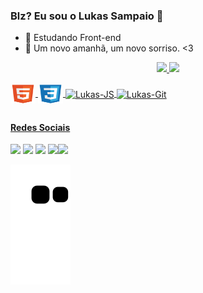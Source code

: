 ### Blz? Eu sou o Lukas Sampaio 👋

- 🌱 Estudando Front-end
- 🌻 Um novo amanhã, um novo sorriso. <3

<div align="center">
  <a href="https://github.com/lukassampaio">
  <img width="48%" src="https://github-readme-stats.vercel.app/api?username=lukassampaio&show_icons=true&theme=dark&include_all_commits=true&count_private=true"/>
  <img width="48%" src="https://github-readme-stats.vercel.app/api/top-langs/?username=lukassampaio&layout=compact&langs_count=7&theme=dark"/>
</div>

<div style="display: inline_block"><br>
  <img align="center" alt="Lukas-HTML" height="30" width="40" src="https://raw.githubusercontent.com/devicons/devicon/master/icons/html5/html5-original.svg">
  <img align="center" alt="Lukas-CSS" height="30" width="40" src="https://raw.githubusercontent.com/devicons/devicon/master/icons/css3/css3-original.svg">
  <img align="center" alt="Lukas-JS" height="30" width="40" src="https://cdn.jsdelivr.net/gh/devicons/devicon/icons/javascript/javascript-plain.svg" />
  <img align="center" alt="Lukas-Git" height="30" width="40" src="https://cdn.jsdelivr.net/gh/devicons/devicon/icons/git/git-original.svg" />
</div>

  ##

#### Redes Sociais
<div>
  <a href="https://www.instagram.com/lukass_sampaio" target="_blank"><img src="https://img.shields.io/badge/-Instagram-%23E4405F?style=for-the-badge&logo=instagram&logoColor=white" target="_blank"></a>
  <a href="lukassampaiorodrigues@gmail.com" target"_blank"><img src="https://img.shields.io/badge/Gmail-D14836?style=for-the-badge&logo=gmail&logoColor=white" target="_blank"></a>
  <a href="https://https://www.linkedin.com/in/lukas-sampaio-87b80818a" target="_blank"><img src="https://img.shields.io/badge/-LinkedIn-%230077B5?style=for-the-badge&logo=linkedin&logoColor=white" target="_blank"></a>
  <a href="https://twitter.com/lukass_sampaio" target="_blank"><img src="https://img.shields.io/badge/Twitter-1DA1F2?style=for-the-badge&logo=twitter&logoColor=white></a>
  <a href="https://t.me/LksBRZ" target="_blank"><img src="https://img.shields.io/badge/Telegram-2CA5E0?style=for-the-badge&logo=telegram&logoColor=white" target="blank"></a>
  
![Snake animation](https://github.com/lukassampaio/lukassampaio/blob/output/github-contribution-grid-snake.svg)  
  
</div
